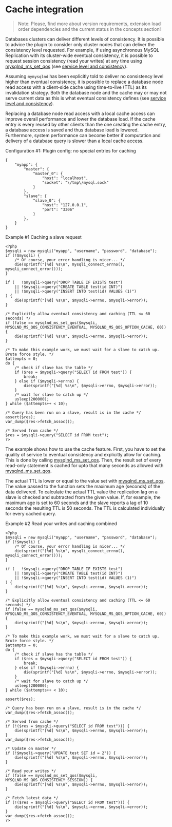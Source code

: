 # Cache integration
>Note: Please, find more about version requirements, extension load order dependencies and the current status in the concepts section!

Databases clusters can deliver different levels of consistency. It is possible to advice the plugin to consider only cluster nodes that can deliver the consistency level requested. For example, if using asynchronous MySQL Replication with its cluster-wide eventual consistency, it is possible to request session consistency (read your writes) at any time using [mysqlnd_ms_set_qos](REF:../MYSQLND_MS-FUNCTIONS/) (see [service level and consistency](SERVICE-LEVEL-AND-CONSISTENCY.md)).

Assuming `mymysqlnd` has been explicitly told to deliver no consistency level higher than eventual consistency, it is possible to replace a database node read access with a client-side cache using time-to-live (TTL) as its invalidation strategy. Both the database node and the cache may or may not serve current data as this is what eventual consistency defines (see [service level and consistency](SERVICE-LEVEL-AND-CONSISTENCY.md)).

Replacing a database node read access with a local cache access can improve overall performance and lower the database load. If the cache entry is every reused by other clients than the one creating the cache entry, a database access is saved and thus database load is lowered. Furthermore, system performance can become better if computation and delivery of a database query is slower than a local cache access.

Configuration #1: Plugin config: no special entries for caching

```
{
    "myapp": {
        "master": {
            "master_0": {
                "host": "localhost",
                "socket": "\/tmp\/mysql.sock"
            }
        },
        "slave": {
            "slave_0": {
                "host": "127.0.0.1",
                "port": "3306"
            }
        },
    }
}
```

Example #1 Caching a slave request

```
<?php
$mysqli = new mysqli("myapp", "username", "password", "database");
if (!$mysqli) {
    /* Of course, your error handling is nicer... */
    die(sprintf("[%d] %s\n", mysqli_connect_errno(), mysqli_connect_error()));
}

if (   !$mysqli->query("DROP TABLE IF EXISTS test")
    || !$mysqli->query("CREATE TABLE test(id INT)")
    || !$mysqli->query("INSERT INTO test(id) VALUES (1)")
) {
    die(sprintf("[%d] %s\n", $mysqli->errno, $mysqli->error));
}

/* Explicitly allow eventual consistency and caching (TTL <= 60 seconds) */
if (false == mysqlnd_ms_set_qos($mysqli, MYSQLND_MS_QOS_CONSISTENCY_EVENTUAL, MYSQLND_MS_QOS_OPTION_CACHE, 60)) {
    die(sprintf("[%d] %s\n", $mysqli->errno, $mysqli->error));
}

/* To make this example work, we must wait for a slave to catch up. Brute force style. */
$attempts = 0;
do {
    /* check if slave has the table */
    if ($res = $mysqli->query("SELECT id FROM test")) {
        break;
    } else if ($mysqli->errno) {
        die(sprintf("[%d] %s\n", $mysqli->errno, $mysqli->error));
    }
    /* wait for slave to catch up */
    usleep(200000);
} while ($attempts++ < 10);

/* Query has been run on a slave, result is in the cache */
assert($res);
var_dump($res->fetch_assoc());

/* Served from cache */
$res = $mysqli->query("SELECT id FROM test");
?>
```
The example shows how to use the cache feature. First, you have to set the quality of service to eventual consistency and explicitly allow for caching. This is done by calling [mysqlnd_ms_set_qos](REF:../MYSQLND_MS-FUNCTIONS/). Then, the result set of every read-only statement is cached for upto that many seconds as allowed with [mysqlnd_ms_set_qos](REF:../MYSQLND_MS-FUNCTIONS/).

The actual TTL is lower or equal to the value set with [mysqlnd_ms_set_qos](REF:../MYSQLND_MS-FUNCTIONS/). The value passed to the function sets the maximum age (seconds) of the data delivered. To calculate the actual TTL value the replication lag on a slave is checked and subtracted from the given value. If, for example, the maximum age is set to 60 seconds and the slave reports a lag of 10 seconds the resulting TTL is 50 seconds. The TTL is calculated individually for every cached query.

Example #2 Read your writes and caching combined

```
<?php
$mysqli = new mysqli("myapp", "username", "password", "database");
if (!$mysqli) {
    /* Of course, your error handling is nicer... */
    die(sprintf("[%d] %s\n", mysqli_connect_errno(), mysqli_connect_error()));
}

if (   !$mysqli->query("DROP TABLE IF EXISTS test")
    || !$mysqli->query("CREATE TABLE test(id INT)")
    || !$mysqli->query("INSERT INTO test(id) VALUES (1)")
) {
    die(sprintf("[%d] %s\n", $mysqli->errno, $mysqli->error));
}

/* Explicitly allow eventual consistency and caching (TTL <= 60 seconds) */
if (false == mysqlnd_ms_set_qos($mysqli, MYSQLND_MS_QOS_CONSISTENCY_EVENTUAL, MYSQLND_MS_QOS_OPTION_CACHE, 60)) {
    die(sprintf("[%d] %s\n", $mysqli->errno, $mysqli->error));
}

/* To make this example work, we must wait for a slave to catch up. Brute force style. */
$attempts = 0;
do {
    /* check if slave has the table */
    if ($res = $mysqli->query("SELECT id FROM test")) {
        break;
    } else if ($mysqli->errno) {
        die(sprintf("[%d] %s\n", $mysqli->errno, $mysqli->error));
    }
    /* wait for slave to catch up */
    usleep(200000);
} while ($attempts++ < 10);

assert($res);

/* Query has been run on a slave, result is in the cache */
var_dump($res->fetch_assoc());

/* Served from cache */
if (!($res = $mysqli->query("SELECT id FROM test"))) {
    die(sprintf("[%d] %s\n", $mysqli->errno, $mysqli->error));
}
var_dump($res->fetch_assoc());

/* Update on master */
if (!$mysqli->query("UPDATE test SET id = 2")) {
    die(sprintf("[%d] %s\n", $mysqli->errno, $mysqli->error));
}

/* Read your writes */
if (false == mysqlnd_ms_set_qos($mysqli, MYSQLND_MS_QOS_CONSISTENCY_SESSION)) {
    die(sprintf("[%d] %s\n", $mysqli->errno, $mysqli->error));
}

/* Fetch latest data */
if (!($res = $mysqli->query("SELECT id FROM test"))) {
    die(sprintf("[%d] %s\n", $mysqli->errno, $mysqli->error));
}
var_dump($res->fetch_assoc());
?>
```

